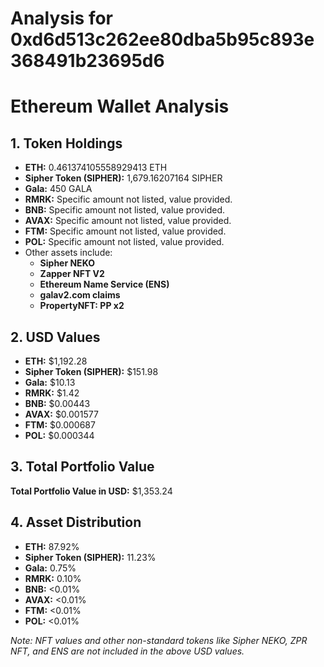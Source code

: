 # Analysis for 0xd6d513c262ee80dba5b95c893e368491b23695d6

# Ethereum Wallet Analysis

## 1. Token Holdings

- **ETH:** 0.461374105558929413 ETH
- **Sipher Token (SIPHER):** 1,679.16207164 SIPHER
- **Gala:** 450 GALA
- **RMRK:** Specific amount not listed, value provided.
- **BNB:** Specific amount not listed, value provided.
- **AVAX:** Specific amount not listed, value provided.
- **FTM:** Specific amount not listed, value provided.
- **POL:** Specific amount not listed, value provided.
- Other assets include:
  - **Sipher NEKO**
  - **Zapper NFT V2**
  - **Ethereum Name Service (ENS)**
  - **galav2.com claims**
  - **PropertyNFT: PP x2**

## 2. USD Values

- **ETH:** $1,192.28
- **Sipher Token (SIPHER):** $151.98
- **Gala:** $10.13
- **RMRK:** $1.42
- **BNB:** $0.00443
- **AVAX:** $0.001577
- **FTM:** $0.000687
- **POL:** $0.000344

## 3. Total Portfolio Value

**Total Portfolio Value in USD:** $1,353.24

## 4. Asset Distribution

- **ETH:** 87.92%
- **Sipher Token (SIPHER):** 11.23%
- **Gala:** 0.75%
- **RMRK:** 0.10%
- **BNB:** \<0.01%
- **AVAX:** \<0.01%
- **FTM:** \<0.01%
- **POL:** \<0.01%

*Note: NFT values and other non-standard tokens like Sipher NEKO, ZPR NFT, and ENS are not included in the above USD values.*
